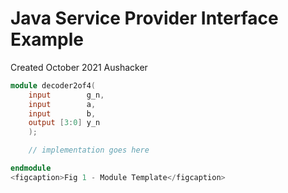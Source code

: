 # Java Service Provider Interface Example

Created October 2021
Aushacker

~~~verilog
module decoder2of4(
    input        g_n,
    input        a,
    input        b,
    output [3:0] y_n
    );

    // implementation goes here

endmodule
<figcaption>Fig 1 - Module Template</figcaption>
~~~


